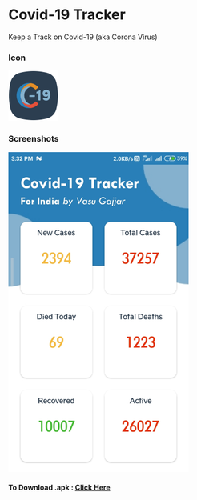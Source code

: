 # Covid-19 Tracker
Keep a Track on Covid-19 (aka Corona Virus)
<h3>Icon</h3>
<img src="/covid tracker.svg" height="100px" width="100px">
<h3>Screenshots</h3>
<img src="/Screenshot_2020-05-02-15-32-53-063_com.vermaxdevs.covid_19tracker.jpg" height="640px" width="360px">
<h4>To Download .apk : <a href="https://drive.google.com/file/d/1mdLL2vKx-olrwrtKok3PZfxZVH4yVy5h/view?usp=sharing" target="_blank">Click Here</a></h4>
